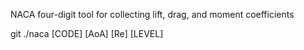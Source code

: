 NACA four-digit tool for collecting lift, drag, and moment coefficients

git ./naca [CODE] [AoA] [Re] [LEVEL]
